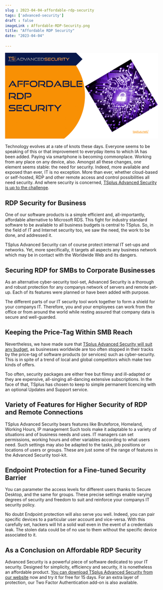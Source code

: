 ```yaml
---
slug : 2023-04-04-affordable-rdp-security
tags: ['advanced-security']
draft : false 
imageLink : Affordable-RDP-Security.png
title: "Affordable RDP Security"
date: "2023-04-04"

---
```


[![Title of article "Affordable RDP Security", TSplus logo and link, illustrated by image of a locked padlock set in the centre of an electronic circuit.](./images/Affordable-RDP-Security.png)](https://tsplus.net/remote-work/)

Technology evolves at a rate of knots these days. Everyone seems to be speaking of this or that improvement to everyday items to which IA has been added. Paying via smartphone is becoming commonplace. Working from any place on any device, also. Amongst all these changes, one element seems stable: the need for security. Indeed, more available and exposed than ever, IT is no exception. More than ever, whether cloud-based or self-hosted, RDP and other remote access and control possibilities all need security. And where security is concerned, [TSplus Advanced Security is up to the challenge](https://tsplus.net/advanced-security/).

## RDP Security for Business

One of our software products is a simple efficient and, all-importantly, affordable alternative to Microsoft RDS. This fight for industry standard software to be available to all business budgets is central to TSplus. So, in the field of IT and Internet security too, we saw the need, the work to be done, and addressed it.

TSplus Advanced Security can of course protect internal IT set-ups and networks. Yet, more specifically, it targets all aspects any business network which may be in contact with the Worldwide Web and its dangers.

## Securing RDP for SMBs to Corporate Businesses

As an alternative cyber-security tool-set, Advanced Security is a thorough and robust protection for any companys network of servers and remote set-up. Each of its features were planned or have been added with purpose.

The different parts of our IT security tool work together to form a shield for your companys IT. Therefore, you and your employees can work from the office or from around the world while resting assured that company data is secure and well-guarded.

## Keeping the Price-Tag Within SMB Reach

Nevertheless, we have made sure that [TSplus Advanced Security will suit any budget](https://tsplus.net/pricing/advanced-security/), as businesses worldwide are too often stopped in their tracks by the price-tag of software products (or services) such as cyber-security. This is in spite of a trend of local and global competitors which make two kinds of offers.

Too often, security packages are either free but flimsy and ill-adapted or they are expensive, all-singing all-dancing extensive subscriptions. In the face of that, TSplus has chosen to keep to simple permanent licencing with an optional Updates and Support service.

## Variety of Features for Higher Security of RDP and Remote Connections

TSplus Advanced Security bears features like Bruteforce, Homeland, Working Hours, IP management Such tools make it adaptable to a variety of situations and of business needs and uses. IT managers can set permissions, working hours and other variables according to what users need. Such settings may also be adapted to the tasks, job positions or locations of users or groups. These are just some of the range of features in the Advanced Security tool-kit.

## Endpoint Protection for a Fine-tuned Security Barrier

You can parameter the access levels for different users thanks to Secure Desktop, and the same for groups. These precise settings enable varying degrees of security and freedom to suit and reinforce your companys IT security policy.

No doubt Endpoint protection will also serve you well. Indeed, you can pair specific devices to a particular user account and vice-versa. With this carefully set, hackers will hit a solid wall even in the event of a credentials leak. The stolen data could be of no use to them without the specific device associated to it.

## As a Conclusion on Affordable RDP Security

Advanced Security is a powerful piece of software dedicated to your IT security. Designed for simplicity, efficiency and security, it is nonetheless an affordable product. [You can download TSplus Advanced Security from our website](https://tsplus.net/advanced-security/) now and try it for free for 15 days. For an extra layer of protection, our Two Factor Authentication add-on is also available.

